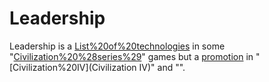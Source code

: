 # Leadership

Leadership is a [List%20of%20technologies](technology) in some "[Civilization%20%28series%29](Civilization)" games but a [promotion](promotion) in "[Civilization%20IV](Civilization IV)" and "".